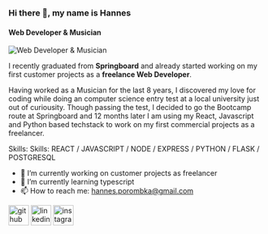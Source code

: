 ### Hi there 👋, my name is Hannes
#### Web Developer & Musician
![Web Developer & Musician](https://github.com/HapoGit89/imgs/blob/main/arnold-francisca-f77Bh3inUpE-unsplash.jpg?raw=true)

I recently graduated from **Springboard** and already started working on my first customer projects as a **freelance Web Developer**.

Having worked as a Musician for the last 8 years, I discovered my love for coding while doing an computer science entry test at a local university just out of curiousity. Though passing the test, I decided to go the Bootcamp route at Springboard and 12 months later I am using my React, Javascript and Python based techstack to work on my first commercial projects as a freelancer.

Skills: Skills: REACT / JAVASCRIPT / NODE / EXPRESS / PYTHON / FLASK / POSTGRESQL

- 🔭 I’m currently working on customer projects as freelancer 
- 🌱 I’m currently learning typescript 
- 📫 How to reach me: hannes.porombka@gmail.com  


[<img src='https://cdn.jsdelivr.net/npm/simple-icons@3.0.1/icons/github.svg' alt='github' height='40'>](https://github.com/HapoGit89)  [<img src='https://cdn.jsdelivr.net/npm/simple-icons@3.0.1/icons/linkedin.svg' alt='linkedin' height='40'>](https://www.linkedin.com/in/www.linkedin.com/in/hannes-porombka-73734584/)  [<img src='https://cdn.jsdelivr.net/npm/simple-icons@3.0.1/icons/instagram.svg' alt='instagram' height='40'>](https://www.instagram.com/iamhapo/)  

